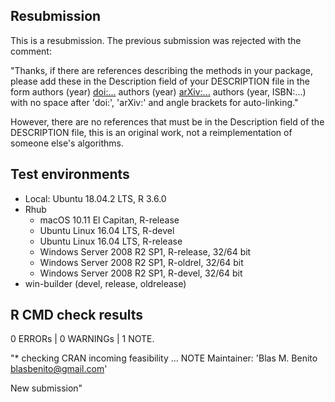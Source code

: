 ## Resubmission
This is a resubmission. The previous submission was rejected with the comment:

"Thanks, if there are references describing the methods in your package,
please add these in the Description field of your DESCRIPTION file in
the form
authors (year) <doi:...>
authors (year) <arXiv:...>
authors (year, ISBN:...)
with no space after 'doi:', 'arXiv:' and angle brackets for auto-linking."

However, there are no references that must be in the Description field of the DESCRIPTION file, this is an original work, not a reimplementation of someone else's algorithms.

## Test environments
* Local: Ubuntu 18.04.2 LTS, R 3.6.0
* Rhub
  * macOS 10.11 El Capitan, R-release
  * Ubuntu Linux 16.04 LTS, R-devel
  * Ubuntu Linux 16.04 LTS, R-release
  * Windows Server 2008 R2 SP1, R-release, 32/64 bit
  * Windows Server 2008 R2 SP1, R-oldrel, 32/64 bit
  * Windows Server 2008 R2 SP1, R-devel, 32/64 bit
* win-builder (devel, release, oldrelease)


## R CMD check results
0 ERRORs | 0 WARNINGs | 1 NOTE.

"* checking CRAN incoming feasibility ... NOTE
Maintainer: 'Blas M. Benito <blasbenito@gmail.com>'

New submission"
